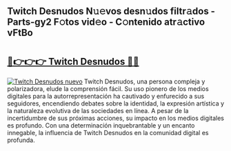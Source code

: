 ## Twitch Desnudos N𝚞𝚎vos desn𝚞dos filtr𝚊dos - Parts-gy2 F𝚘tos vid𝚎o - C𝚘ntenido atr𝚊ctivo vFtBo

# <h2><a href="http://mb7c6rj.tromn.icu/?c=Twitch+Desnudos">🔗👉👉👉 Twitch Desnudos 🔗🔗</a></h2>

[![Twitch Desnudos nuevo](https://i.imgur.com/pEAQMta.gif)](http://mb7c6rj.tromn.icu/?c=Twitch+Desnudos)
Twitch Desnudos, una persona compleja y polarizadora, elude la comprensión fácil. Su uso pionero de los medios digitales para la autorrepresentación ha cautivado y enfurecido a sus seguidores, encendiendo debates sobre la identidad, la expresión artística y la naturaleza evolutiva de las sociedades en línea. A pesar de la incertidumbre de sus próximas acciones, su impacto en los medios digitales es profundo. Con una determinación inquebrantable y un encanto innegable, la influencia de Twitch Desnudos en la comunidad digital es profunda.
